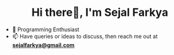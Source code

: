 
<h1 align="center">Hi there👋, I'm Sejal Farkya</h1>

- 🔭 Programming Enthusiast
- 📫 Have queries or ideas to discuss, then reach me out at **sejalfarkya@gmail.com**

<!--
**sejal-farkya/sejal-farkya** is a ✨ _special_ ✨ repository because its `README.md` (this file) appears on your GitHub profile.

Here are some ideas to get you started:

- 🔭 I’m currently working on ...
- 🌱 I’m currently learning ...
- 👯 I’m looking to collaborate on ...
- 🤔 I’m looking for help with ...
- 💬 Ask me about ...
- 📫 How to reach me: ...
- 😄 Pronouns: ...
- ⚡ Fun fact: ...
-->
